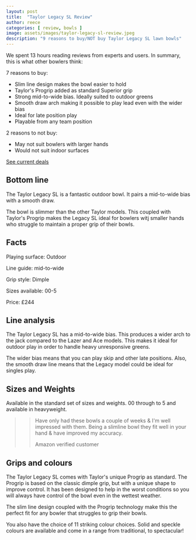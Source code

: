 ```yaml
---
layout: post
title:  "Taylor Legacy SL Review"
author: reece
categories: [ review, bowls ]
image: assets/images/taylor-legacy-sl-review.jpeg
description: "9 reasons to buy/NOT buy Taylor Legacy SL lawn bowls"
---
```


<div class="overview" markdown="1">

We spent  13 hours reading reviews from experts and users. In summary, this is what other bowlers think:

7 reasons to buy:
* Slim line design makes the bowl easier to hold
* Taylor's Progrip added as standard
Superior grip 
* Strong mid-to-wide bias. Ideally suited to outdoor greens
* Smooth draw arch making it possible to play lead even with the wider bias
* Ideal for late position play
* Playable from any team position

2 reasons to not buy:
* May not suit bowlers with larger hands
* Would not suit indoor surfaces

<div class="stars">
  <i class="fas fa-star"></i>
  <i class="fas fa-star"></i>
  <i class="fas fa-star"></i>
  <i class="fas fa-star"></i>
  <i class="fas fa-star"></i>
</div>


<a href="http://rover.ebay.com/rover/1/710-53481-19255-0/1?ff3=4&pub=5575495824&toolid=10001&campid=5338508612&customid=&mpre=https%3A%2F%2Fwww.ebay.co.uk%2Fsch%2Fi.html%3F_sop%3D1%26_osacat%3D117104%26_odkw%3Ddrakes%2Bpride%2Bd-tec%2Blawn%2Bbowls%26_from%3DR40%26_trksid%3Dm570.l1313%26_nkw%3Dtaylor%2Blegacy%2Bsl%2Blawn%2Bbowls%26_sacat%3D117104" class="btn more"  target="_blank">See current deals</a>

</div>


## Bottom line

The Taylor Legacy SL is a fantastic outdoor bowl. It pairs a mid-to-wide bias with a smooth draw.

The bowl is slimmer than the other Taylor models. This coupled with Taylor's Progrip makes the Legacy SL ideal for bowlers witj smaller hands who struggle to maintain a proper grip of their bowls.


## Facts

Playing surface: Outdoor

Line guide: mid-to-wide

Grip style: Dimple

Sizes available: 00-5

Price: £244


## Line analysis

The Taylor Legacy SL has a mid-to-wide bias. This produces a wider arch to the jack compared to the Lazer and Ace models. This makes it ideal for outdoor play in order to handle heavy unresponsive greens.

The wider bias means that you can play skip and other late positions. Also, the smooth draw line means that the Legacy model could be ideal for singles play. 


## Sizes and Weights

Available in the standard set of sizes and weights. 00 through to 5 and available in heavyweight.

>> Have only had these bowls a couple of weeks & I'm well impressed with them.
Being a slimline bowl they fit well in your hand & have improved my accuracy.
>>
>> Amazon verified customer

## Grips and colours

The Taylor Legacy SL comes with Taylor's unique Progrip as standard. The Progrip is based on the classic dimple grip, but with a unique shape to improve control. It has been designed to help in the worst conditions so you will always have control of the bowl even in the wettest weather.

The slim line design coupled with the Progrip technology make this the perfect fit for any bowler that struggles to grip their bowls. 

You also have the choice of 11 striking colour choices. Solid and speckle colours are available and come in a range from traditional, to spectacular!
